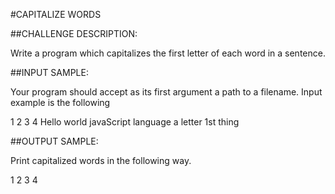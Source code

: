 #CAPITALIZE WORDS

##CHALLENGE DESCRIPTION:

Write a program which capitalizes the first letter of each word in a sentence.

##INPUT SAMPLE:

Your program should accept as its first argument a path to a filename. Input example is the following


1
2
3
4
Hello world
javaScript language
a letter
1st thing

##OUTPUT SAMPLE:

Print capitalized words in the following way.


1
2
3
4
